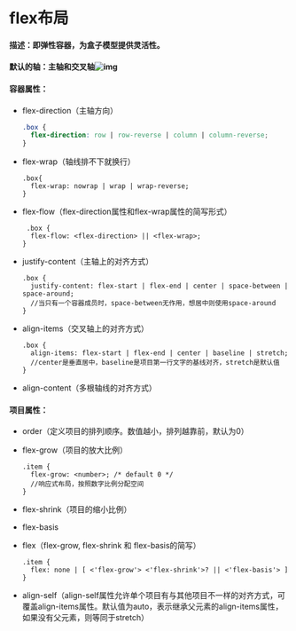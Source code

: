 # flex布局

#### 描述：即弹性容器，为盒子模型提供灵活性。

#### 默认的轴：主轴和交叉轴![img](http://www.runoob.com/wp-content/uploads/2015/07/3791e575c48b3698be6a94ae1dbff79d.png)

#### 容器属性：

- flex-direction（主轴方向）

  ```css
  .box {
    flex-direction: row | row-reverse | column | column-reverse;
  }
  ```

- flex-wrap（轴线排不下就换行）

  ```
  .box{
    flex-wrap: nowrap | wrap | wrap-reverse;
  }
  ```

- flex-flow（flex-direction属性和flex-wrap属性的简写形式）

  ```
   .box {
    flex-flow: <flex-direction> || <flex-wrap>;
  }
  ```

- justify-content（主轴上的对齐方式）

  ```
  .box {
    justify-content: flex-start | flex-end | center | space-between | space-around;
    //当只有一个容器成员时，space-between无作用，想居中则使用space-around
  }
  ```

- align-items（交叉轴上的对齐方式）

  ```
  .box {
    align-items: flex-start | flex-end | center | baseline | stretch;
    //center是垂直居中，baseline是项目第一行文字的基线对齐，stretch是默认值
  }
  ```

- align-content（多根轴线的对齐方式）

#### 项目属性：

- order（定义项目的排列顺序。数值越小，排列越靠前，默认为0）

- flex-grow（项目的放大比例）

  ```
  .item {
    flex-grow: <number>; /* default 0 */
    //响应式布局，按照数字比例分配空间
  }
  ```

- flex-shrink（项目的缩小比例）

- flex-basis

- flex（flex-grow, flex-shrink 和 flex-basis的简写）

  ```
  .item {
    flex: none | [ <'flex-grow'> <'flex-shrink'>? || <'flex-basis'> ]
  }
  ```

- align-self（align-self属性允许单个项目有与其他项目不一样的对齐方式，可覆盖align-items属性。默认值为auto，表示继承父元素的align-items属性，如果没有父元素，则等同于stretch）

